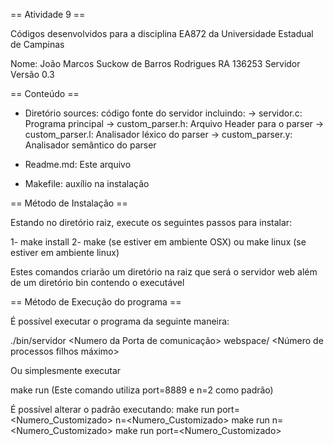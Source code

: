 == Atividade 9 ==

Códigos desenvolvidos para a disciplina EA872 da Universidade Estadual de Campinas

Nome: João Marcos Suckow de Barros Rodrigues RA 136253 
Servidor Versão 0.3  

== Conteúdo ==

- Diretório sources: código fonte do servidor incluindo:
	-> servidor.c: 		Programa principal
	-> custom_parser.h: Arquivo Header para o parser
	-> custom_parser.l:	Analisador léxico do parser
	-> custom_parser.y: Analisador semântico do parser

- Readme.md: Este arquivo

- Makefile: auxílio na instalação


== Método de Instalação ==

Estando no diretório raiz, execute os seguintes passos para instalar:

1- make install
2- make (se estiver em ambiente OSX) ou make linux (se estiver em ambiente linux)

Estes comandos criarão um diretório na raiz que será o servidor web além de um diretório bin contendo o executável

== Método de Execução do programa ==

É possível executar o programa da seguinte maneira:

./bin/servidor <Numero da Porta de comunicação> webspace/ <Nome do arquivo para registro> <Número de processos filhos máximo>

Ou simplesmente executar

make run (Este comando utiliza port=8889 e n=2 como padrão)

É possível alterar o padrão executando:
make run port=<Numero_Customizado> n=<Numero_Customizado>
make run n=<Numero_Customizado>
make run port=<Numero_Customizado>


